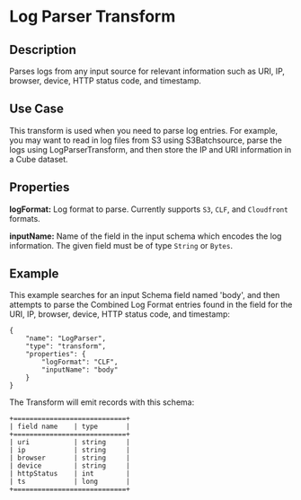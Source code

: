 # Log Parser Transform


Description
-----------
Parses logs from any input source for relevant information such as URI, IP,
browser, device, HTTP status code, and timestamp.


Use Case
--------
This transform is used when you need to parse log entries. For example, you may
want to read in log files from S3 using S3Batchsource, parse the logs using
LogParserTransform, and then store the IP and URI information in a Cube dataset.


Properties
----------
**logFormat:** Log format to parse. Currently supports ``S3``, ``CLF``, and ``Cloudfront`` formats.

**inputName:** Name of the field in the input schema which encodes the
log information. The given field must be of type ``String`` or ``Bytes``.


Example
-------
This example searches for an input Schema field named 'body', and then attempts to parse
the Combined Log Format entries found in the field for the URI, IP, browser, device,
HTTP status code, and timestamp:

    {
        "name": "LogParser",
        "type": "transform",
        "properties": {
            "logFormat": "CLF",
            "inputName": "body"
        }
    }

The Transform will emit records with this schema:

    +============================+
    | field name    | type       |
    +============================+
    | uri           | string     |
    | ip            | string     |
    | browser       | string     |
    | device        | string     |
    | httpStatus    | int        |
    | ts            | long       |
    +============================+
